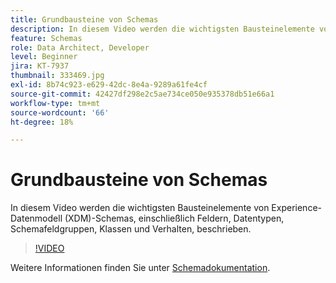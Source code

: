 ```yaml
---
title: Grundbausteine von Schemas
description: In diesem Video werden die wichtigsten Bausteinelemente von Experience-Datenmodell (XDM)-Schemas, einschließlich Feldern, Datentypen, Schemafeldgruppen, Klassen und Verhalten, beschrieben.
feature: Schemas
role: Data Architect, Developer
level: Beginner
jira: KT-7937
thumbnail: 333469.jpg
exl-id: 8b74c923-e629-42dc-8e4a-9289a61fe4cf
source-git-commit: 42427df298e2c5ae734ce050e935378db51e66a1
workflow-type: tm+mt
source-wordcount: '66'
ht-degree: 18%

---
```


# Grundbausteine von Schemas

In diesem Video werden die wichtigsten Bausteinelemente von Experience-Datenmodell (XDM)-Schemas, einschließlich Feldern, Datentypen, Schemafeldgruppen, Klassen und Verhalten, beschrieben.

>[!VIDEO](https://video.tv.adobe.com/v/333469?quality=12&learn=on)

Weitere Informationen finden Sie unter [Schemadokumentation](https://experienceleague.adobe.com/docs/experience-platform/xdm/home.html?lang=de).
